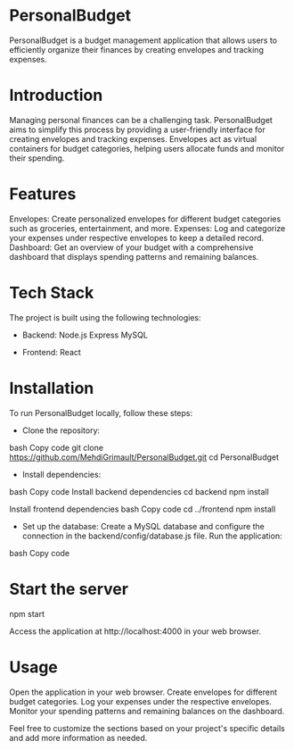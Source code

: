 # PersonalBudget
PersonalBudget is a budget management application that allows users to efficiently organize their finances by creating envelopes and tracking expenses.

# Introduction
Managing personal finances can be a challenging task. PersonalBudget aims to simplify this process by providing a user-friendly interface for creating envelopes and tracking expenses. Envelopes act as virtual containers for budget categories, helping users allocate funds and monitor their spending.

# Features
Envelopes: Create personalized envelopes for different budget categories such as groceries, entertainment, and more.
Expenses: Log and categorize your expenses under respective envelopes to keep a detailed record.
Dashboard: Get an overview of your budget with a comprehensive dashboard that displays spending patterns and remaining balances.

# Tech Stack
The project is built using the following technologies:

- Backend:
Node.js
Express
MySQL

- Frontend:
React

# Installation
To run PersonalBudget locally, follow these steps:

- Clone the repository:

bash
Copy code
git clone https://github.com/MehdiGrimault/PersonalBudget.git
cd PersonalBudget

- Install dependencies:

bash
Copy code
Install backend dependencies
cd backend
npm install

Install frontend dependencies
bash
Copy code
cd ../frontend
npm install

- Set up the database:
Create a MySQL database and configure the connection in the backend/config/database.js file.
Run the application:

bash
Copy code
# Start the server
npm start

Access the application at http://localhost:4000 in your web browser.

# Usage
Open the application in your web browser.
Create envelopes for different budget categories.
Log your expenses under the respective envelopes.
Monitor your spending patterns and remaining balances on the dashboard.

Feel free to customize the sections based on your project's specific details and add more information as needed.
